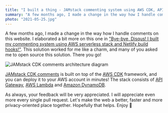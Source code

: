 ```yaml
---
title: "I built a thing - JAMstack commenting system using AWS CDK, API Gateway, Lambda and DynamoDB"
summary: "A few months ago, I made a change in the way how I handle comments on this website. This solution worked for me like a charm, and many of you asked me to open source this solution. There you go!"
photo: "2021-05-25.jpg"
---
```


A few months ago, I made a change in the way how I handle comments on this website. I elaborated a bit more on this one in ["Bye-bye, Disqus! I built my commenting system using AWS serverless stack and Netlify build hooks!"](/bye-bye-disqus-i-built-my-commenting-system-using-aws-serverless-stack-and-netlify-build-hooks/). This solution worked for me like a charm, and many of you asked me to open source this solution. There you go!

![JAMstack CDK comments architecture diagram](/photos/2021-05-25-1.png)

[JAMstack CDK comments](https://github.com/pawelgrzybek/jamstack-cdk-comments) is built on top of the [AWS CDK](https://aws.amazon.com/cdk/) framework, and you can deploy it to your AWS account in minutes! The stack consists of [API Gateway](https://aws.amazon.com/api-gateway/), [AWS Lambda](https://aws.amazon.com/lambda/) and [Amazon DynamoDB](https://aws.amazon.com/dynamodb/).

As always, your feedback will be very appreciated. I will appreciate even more every single pull request. Let's make the web a better, faster and more privacy-oriented place together. Hopefully that helps. Enjoy 💬
